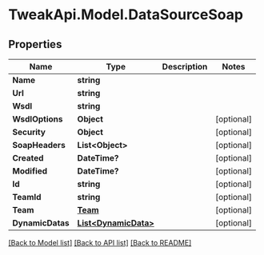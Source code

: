# TweakApi.Model.DataSourceSoap
## Properties

Name | Type | Description | Notes
------------ | ------------- | ------------- | -------------
**Name** | **string** |  | 
**Url** | **string** |  | 
**Wsdl** | **string** |  | 
**WsdlOptions** | **Object** |  | [optional] 
**Security** | **Object** |  | [optional] 
**SoapHeaders** | **List&lt;Object&gt;** |  | [optional] 
**Created** | **DateTime?** |  | [optional] 
**Modified** | **DateTime?** |  | [optional] 
**Id** | **string** |  | [optional] 
**TeamId** | **string** |  | [optional] 
**Team** | [**Team**](Team.md) |  | [optional] 
**DynamicDatas** | [**List&lt;DynamicData&gt;**](DynamicData.md) |  | [optional] 

[[Back to Model list]](../README.md#documentation-for-models) [[Back to API list]](../README.md#documentation-for-api-endpoints) [[Back to README]](../README.md)

